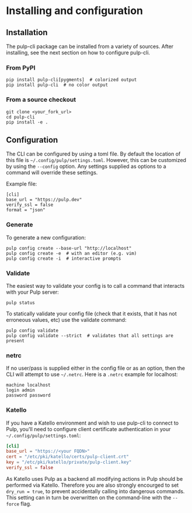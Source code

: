 # Installing and configuration

## Installation

The pulp-cli package can be installed from a variety of sources. After installing, see the next
section on how to configure pulp-cli.

### From PyPI

```
pip install pulp-cli[pygments]  # colorized output
pip install pulp-cli  # no color output
```

### From a source checkout

```
git clone <your_fork_url>
cd pulp-cli
pip install -e .
```

## Configuration

The CLI can be configured by using a toml file.
By default the location of this file is `~/.config/pulp/settings.toml`.
However, this can be customized by using the `--config` option.
Any settings supplied as options to a command will override these settings.

Example file:

```
[cli]
base_url = "https://pulp.dev"
verify_ssl = false
format = "json"
```

### Generate

To generate a new configuration:

```
pulp config create --base-url "http://localhost"
pulp config create -e  # with an editor (e.g. vim)
pulp config create -i  # interactive prompts
```

### Validate

The easiest way to validate your config is to call a command that interacts with your Pulp server:

```
pulp status
```

To statically validate your config file (check that it exists, that it has not erroneous values,
etc) use the validate command:

```
pulp config validate
pulp config validate --strict  # validates that all settings are present
```

### netrc

If no user/pass is supplied either in the config file or as an option,
then the CLI will attempt to use `~/.netrc`.
Here is a `.netrc` example for localhost:

```
machine localhost
login admin
password password
```

### Katello

If you have a Katello environment and wish to use pulp-cli to connect to Pulp, you'll need to
configure client certificate authentication in your `~/.config/pulp/settings.toml`:

```toml
[cli]
base_url = "https://<your FQDN>"
cert = "/etc/pki/katello/certs/pulp-client.crt"
key = "/etc/pki/katello/private/pulp-client.key"
verify_ssl = false
```

As Katello uses Pulp as a backend all modifying actions in Pulp should be performed via Katello.
Therefore you are also strongly encourged to set `dry_run = true`, to prevent accidentally calling into dangerous commands.
This setting can in turn be overwritten on the command-line with the `--force` flag.
